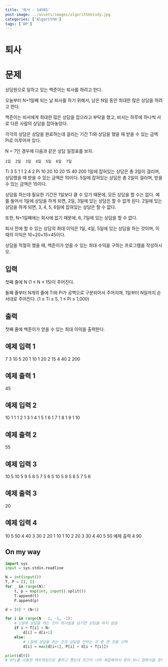 ```yaml
---
title: '퇴사 - 14501'
post-image: ../assets/images/algorithmStudy.jpg
categories: ['Algorithm']
tags: ['DP']
---
```


# 퇴사
# 문제
상담원으로 일하고 있는 백준이는 퇴사를 하려고 한다.

오늘부터 N+1일째 되는 날 퇴사를 하기 위해서, 남은 N일 동안 최대한 많은 상담을 하려고 한다.

백준이는 비서에게 최대한 많은 상담을 잡으라고 부탁을 했고, 비서는 하루에 하나씩 서로 다른 사람의 상담을 잡아놓았다.

각각의 상담은 상담을 완료하는데 걸리는 기간 Ti와 상담을 했을 때 받을 수 있는 금액 Pi로 이루어져 있다.

N = 7인 경우에 다음과 같은 상담 일정표를 보자.

 	1일	2일	3일	4일	5일	6일	7일
Ti	3	5	1	1	2	4	2
Pi	10	20	10	20	15	40	200
1일에 잡혀있는 상담은 총 3일이 걸리며, 상담했을 때 받을 수 있는 금액은 10이다. 5일에 잡혀있는 상담은 총 2일이 걸리며, 받을 수 있는 금액은 15이다.

상담을 하는데 필요한 기간은 1일보다 클 수 있기 때문에, 모든 상담을 할 수는 없다. 예를 들어서 1일에 상담을 하게 되면, 2일, 3일에 있는 상담은 할 수 없게 된다. 2일에 있는 상담을 하게 되면, 3, 4, 5, 6일에 잡혀있는 상담은 할 수 없다.

또한, N+1일째에는 회사에 없기 때문에, 6, 7일에 있는 상담을 할 수 없다.

퇴사 전에 할 수 있는 상담의 최대 이익은 1일, 4일, 5일에 있는 상담을 하는 것이며, 이때의 이익은 10+20+15=45이다.

상담을 적절히 했을 때, 백준이가 얻을 수 있는 최대 수익을 구하는 프로그램을 작성하시오.

## 입력
첫째 줄에 N (1 ≤ N ≤ 15)이 주어진다.

둘째 줄부터 N개의 줄에 Ti와 Pi가 공백으로 구분되어서 주어지며, 1일부터 N일까지 순서대로 주어진다. (1 ≤ Ti ≤ 5, 1 ≤ Pi ≤ 1,000)

## 출력
첫째 줄에 백준이가 얻을 수 있는 최대 이익을 출력한다.

## 예제 입력 1
7
3 10
5 20
1 10
1 20
2 15
4 40
2 200
## 예제 출력 1
45
## 예제 입력 2
10
1 1
1 2
1 3
1 4
1 5
1 6
1 7
1 8
1 9
1 10
## 예제 출력 2
55
## 예제 입력 3
10
5 10
5 9
5 8
5 7
5 6
5 10
5 9
5 8
5 7
5 6
## 예제 출력 3
20
## 예제 입력 4
10
5 50
4 40
3 30
2 20
1 10
1 10
2 20
3 30
4 40
5 50
예제 출력 4
90

## On my way

```python
import sys
input = sys.stdin.readline

N = int(input())
T, P = [], []
for _ in range(N):
    t, p = map(int, input().split())
    T.append(t)
    P.append(p)

d = [0] * (N+1)

for i in range(N - 1, -1, -1):
    # i일에 상담을 하는 것이 퇴사일을 넘기면 상담을 하지 않음
    if i + T[i] > N:
        d[i] = d[i+1]
    else:
        # i일에 상담을 하는 것과 상담을 안하는 것 중 큰 것을 선택
        d[i] = max(d[i+1], P[i] + d[i + T[i]])

print(d[0])
# dfs를 이용한 백트래킹으로 풀려고 했는데 조건이 너무 복잡해져서 찾아 보니 점화식을 찾아 해결할 수 있는 문제 였다.
```

